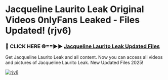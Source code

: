 # Jacqueline Laurito Leak Original Videos 0nlyFans Leaked - Files Updated! (rjv6)

<h3>🔴 CLICK HERE 🌐==►► <a href="https://tinyurl.com/2wckxsce" rel="nofollow">Jacqueline Laurito Leak Updated Files</a></h3>

Get Jacqueline Laurito Leak and all content. Now you can access all videos and pictures of Jacqueline Laurito Leak. New Updated Files 2025!

[![rjv6](https://i.imgur.com/AFduVYN.gif)](https://tinyurl.com/2wckxsce)
